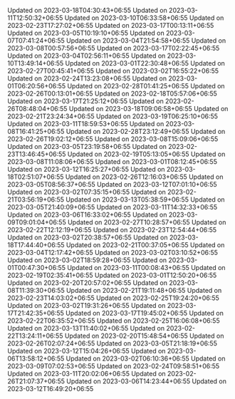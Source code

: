 
Updated on 2023-03-18T04:30:43+06:55
Updated on 2023-03-11T12:50:32+06:55
Updated on 2023-03-10T06:33:58+06:55
Updated on 2023-02-23T17:27:02+06:55
Updated on 2023-03-17T00:13:11+06:55
Updated on 2023-03-05T10:19:10+06:55
Updated on 2023-03-07T07:41:24+06:55
Updated on 2023-03-04T21:54:58+06:55
Updated on 2023-03-08T00:57:56+06:55
Updated on 2023-03-17T02:22:45+06:55
Updated on 2023-03-04T02:56:11+06:55
Updated on 2023-03-10T13:49:14+06:55
Updated on 2023-03-01T22:30:48+06:55
Updated on 2023-02-27T00:45:41+06:55
Updated on 2023-03-02T16:55:22+06:55
Updated on 2023-02-24T13:23:08+06:55
Updated on 2023-03-01T06:20:56+06:55
Updated on 2023-02-28T01:41:25+06:55
Updated on 2023-02-26T00:13:01+06:55
Updated on 2023-02-18T05:57:06+06:55
Updated on 2023-03-17T21:25:12+06:55
Updated on 2023-02-26T08:48:04+06:55
Updated on 2023-03-18T09:06:58+06:55
Updated on 2023-02-21T23:24:34+06:55
Updated on 2023-03-19T06:25:10+06:55
Updated on 2023-03-11T18:59:53+06:55
Updated on 2023-03-08T16:41:25+06:55
Updated on 2023-02-28T23:12:49+06:55
Updated on 2023-02-26T19:02:12+06:55
Updated on 2023-03-08T15:09:06+06:55
Updated on 2023-03-05T23:19:58+06:55
Updated on 2023-02-23T13:46:45+06:55
Updated on 2023-02-19T05:13:05+06:55
Updated on 2023-03-08T11:08:06+06:55
Updated on 2023-03-01T08:12:45+06:55
Updated on 2023-03-12T16:25:27+06:55
Updated on 2023-03-18T02:51:07+06:55
Updated on 2023-02-26T12:16:03+06:55
Updated on 2023-03-05T08:56:37+06:55
Updated on 2023-03-12T07:01:10+06:55
Updated on 2023-03-02T07:35:15+06:55
Updated on 2023-02-21T03:56:19+06:55
Updated on 2023-03-13T05:38:59+06:55
Updated on 2023-03-05T21:40:09+06:55
Updated on 2023-03-11T14:32:33+06:55
Updated on 2023-03-06T16:33:02+06:55
Updated on 2023-03-09T09:01:04+06:55
Updated on 2023-02-27T10:28:57+06:55
Updated on 2023-02-22T12:12:19+06:55
Updated on 2023-02-23T12:54:44+06:55
Updated on 2023-03-02T20:38:57+06:55
Updated on 2023-03-18T17:44:40+06:55
Updated on 2023-02-21T00:37:05+06:55
Updated on 2023-03-04T12:17:42+06:55
Updated on 2023-03-02T03:10:52+06:55
Updated on 2023-03-02T18:59:28+06:55
Updated on 2023-03-01T00:47:30+06:55
Updated on 2023-03-11T00:08:43+06:55
Updated on 2023-02-19T02:35:41+06:55
Updated on 2023-03-01T12:50:20+06:55
Updated on 2023-02-20T20:57:02+06:55
Updated on 2023-03-08T11:39:30+06:55
Updated on 2023-02-21T19:11:48+06:55
Updated on 2023-02-23T14:03:02+06:55
Updated on 2023-02-25T19:24:20+06:55
Updated on 2023-03-02T19:31:26+06:55
Updated on 2023-03-17T21:42:35+06:55
Updated on 2023-03-17T19:45:02+06:55
Updated on 2023-02-22T06:35:52+06:55
Updated on 2023-02-25T16:06:08+06:55
Updated on 2023-03-13T11:40:02+06:55
Updated on 2023-02-22T13:24:11+06:55
Updated on 2023-02-20T15:48:54+06:55
Updated on 2023-02-26T02:07:24+06:55
Updated on 2023-03-05T21:18:19+06:55
Updated on 2023-03-12T15:04:26+06:55
Updated on 2023-03-06T13:58:12+06:55
Updated on 2023-03-02T06:10:36+06:55
Updated on 2023-03-09T07:02:53+06:55
Updated on 2023-02-24T09:58:51+06:55
Updated on 2023-03-11T20:02:06+06:55
Updated on 2023-02-26T21:07:37+06:55
Updated on 2023-03-06T14:23:44+06:55
Updated on 2023-03-12T16:49:20+06:55